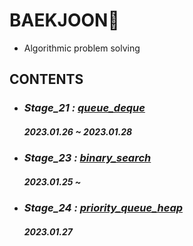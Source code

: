 # BAEKJOON💎
- Algorithmic problem solving
## CONTENTS

- ### *Stage_21 :* [*queue_deque*]()
    ##### 2023.01.26 ~ 2023.01.28

- ### *Stage_23 :* [*binary_search*](https://github.com/ParkJiHwan22/BAEKJOON/tree/main/stage_21~30/binary_search)
    ##### 2023.01.25 ~

- ### *Stage_24 :* [*priority_queue_heap*]()
    ##### 2023.01.27